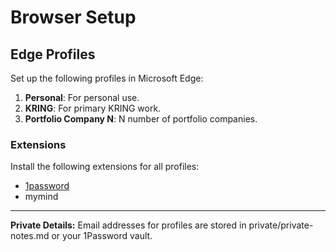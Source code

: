# Browser Setup

## Edge Profiles
Set up the following profiles in Microsoft Edge:
1. **Personal**: For personal use.
2. **KRING**: For primary KRING work.
3. **Portfolio Company N**: N number of portfolio companies.

### Extensions
Install the following extensions for all profiles:
- [1password](https://www.1password.com/)
- mymind

---

**Private Details:** Email addresses for profiles are stored in private/private-notes.md or your 1Password vault.
